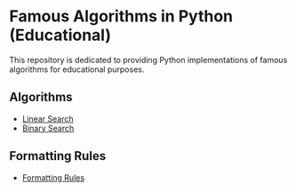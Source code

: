 # Famous Algorithms in Python (Educational)

This repository is dedicated to providing Python implementations of famous algorithms for educational purposes.

## Algorithms

*   [Linear Search](./linear_search)
*   [Binary Search](./binary_search)

## Formatting Rules

*   [Formatting Rules](./format_rules)